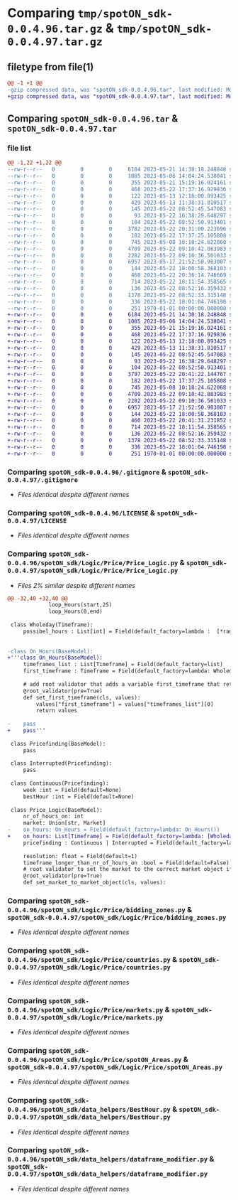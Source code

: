 # Comparing `tmp/spotON_sdk-0.0.4.96.tar.gz` & `tmp/spotON_sdk-0.0.4.97.tar.gz`

## filetype from file(1)

```diff
@@ -1 +1 @@
-gzip compressed data, was "spotON_sdk-0.0.4.96.tar", last modified: Mon May 22 20:36:19 2023, max compression
+gzip compressed data, was "spotON_sdk-0.0.4.97.tar", last modified: Mon May 22 20:41:38 2023, max compression
```

## Comparing `spotON_sdk-0.0.4.96.tar` & `spotON_sdk-0.0.4.97.tar`

### file list

```diff
@@ -1,22 +1,22 @@
--rw-r--r--   0        0        0     6184 2023-05-21 14:30:18.248848 spotON_sdk-0.0.4.96/.gitignore
--rw-r--r--   0        0        0     1085 2023-05-06 14:04:24.538041 spotON_sdk-0.0.4.96/LICENSE
--rw-r--r--   0        0        0      355 2023-05-21 15:19:16.024161 spotON_sdk-0.0.4.96/pyproject.toml
--rw-r--r--   0        0        0      468 2023-05-22 17:37:16.929836 spotON_sdk-0.0.4.96/spotON_sdk/Logic/Feedback/Feedback.py
--rw-r--r--   0        0        0      122 2023-05-13 12:18:00.893425 spotON_sdk-0.0.4.96/spotON_sdk/Logic/Feedback/Sensors.py
--rw-r--r--   0        0        0      429 2023-05-13 11:38:31.810517 spotON_sdk-0.0.4.96/spotON_sdk/Logic/Feedback/Units.py
--rw-r--r--   0        0        0      145 2023-05-22 08:52:45.547083 spotON_sdk-0.0.4.96/spotON_sdk/Logic/Feedback/__init__.py
--rw-r--r--   0        0        0       93 2023-05-22 16:38:29.648297 spotON_sdk-0.0.4.96/spotON_sdk/Logic/Output/Switchtypes.py
--rw-r--r--   0        0        0      104 2023-05-22 08:52:50.913401 spotON_sdk-0.0.4.96/spotON_sdk/Logic/Output/__init__.py
--rw-r--r--   0        0        0     3782 2023-05-22 20:31:00.223696 spotON_sdk-0.0.4.96/spotON_sdk/Logic/Price/Price_Logic.py
--rw-r--r--   0        0        0      182 2023-05-22 17:37:25.105808 spotON_sdk-0.0.4.96/spotON_sdk/Logic/Price/__init__.py
--rw-r--r--   0        0        0      745 2023-05-08 10:18:24.622068 spotON_sdk-0.0.4.96/spotON_sdk/Logic/Price/bidding_zones.py
--rw-r--r--   0        0        0     4709 2023-05-22 09:10:42.883983 spotON_sdk-0.0.4.96/spotON_sdk/Logic/Price/countries.py
--rw-r--r--   0        0        0     2282 2023-05-22 09:10:36.501033 spotON_sdk-0.0.4.96/spotON_sdk/Logic/Price/markets.py
--rw-r--r--   0        0        0     6957 2023-05-17 21:52:50.903007 spotON_sdk-0.0.4.96/spotON_sdk/Logic/Price/spotON_Areas.py
--rw-r--r--   0        0        0      144 2023-05-22 18:00:58.368103 spotON_sdk-0.0.4.96/spotON_sdk/Logic/__init__.py
--rw-r--r--   0        0        0      460 2023-05-22 20:36:14.746669 spotON_sdk-0.0.4.96/spotON_sdk/__init__.py
--rw-r--r--   0        0        0      714 2023-05-22 18:11:54.358565 spotON_sdk-0.0.4.96/spotON_sdk/data_helpers/BestHour.py
--rw-r--r--   0        0        0      136 2023-05-22 08:52:16.359432 spotON_sdk-0.0.4.96/spotON_sdk/data_helpers/__init__.py
--rw-r--r--   0        0        0     1378 2023-05-22 08:52:33.315148 spotON_sdk-0.0.4.96/spotON_sdk/data_helpers/dataframe_modifier.py
--rw-r--r--   0        0        0      336 2023-05-22 18:01:04.746198 spotON_sdk-0.0.4.96/spotON_sdk/spotON_controller.py
--rw-r--r--   0        0        0      251 1970-01-01 00:00:00.000000 spotON_sdk-0.0.4.96/PKG-INFO
+-rw-r--r--   0        0        0     6184 2023-05-21 14:30:18.248848 spotON_sdk-0.0.4.97/.gitignore
+-rw-r--r--   0        0        0     1085 2023-05-06 14:04:24.538041 spotON_sdk-0.0.4.97/LICENSE
+-rw-r--r--   0        0        0      355 2023-05-21 15:19:16.024161 spotON_sdk-0.0.4.97/pyproject.toml
+-rw-r--r--   0        0        0      468 2023-05-22 17:37:16.929836 spotON_sdk-0.0.4.97/spotON_sdk/Logic/Feedback/Feedback.py
+-rw-r--r--   0        0        0      122 2023-05-13 12:18:00.893425 spotON_sdk-0.0.4.97/spotON_sdk/Logic/Feedback/Sensors.py
+-rw-r--r--   0        0        0      429 2023-05-13 11:38:31.810517 spotON_sdk-0.0.4.97/spotON_sdk/Logic/Feedback/Units.py
+-rw-r--r--   0        0        0      145 2023-05-22 08:52:45.547083 spotON_sdk-0.0.4.97/spotON_sdk/Logic/Feedback/__init__.py
+-rw-r--r--   0        0        0       93 2023-05-22 16:38:29.648297 spotON_sdk-0.0.4.97/spotON_sdk/Logic/Output/Switchtypes.py
+-rw-r--r--   0        0        0      104 2023-05-22 08:52:50.913401 spotON_sdk-0.0.4.97/spotON_sdk/Logic/Output/__init__.py
+-rw-r--r--   0        0        0     3797 2023-05-22 20:41:22.144767 spotON_sdk-0.0.4.97/spotON_sdk/Logic/Price/Price_Logic.py
+-rw-r--r--   0        0        0      182 2023-05-22 17:37:25.105808 spotON_sdk-0.0.4.97/spotON_sdk/Logic/Price/__init__.py
+-rw-r--r--   0        0        0      745 2023-05-08 10:18:24.622068 spotON_sdk-0.0.4.97/spotON_sdk/Logic/Price/bidding_zones.py
+-rw-r--r--   0        0        0     4709 2023-05-22 09:10:42.883983 spotON_sdk-0.0.4.97/spotON_sdk/Logic/Price/countries.py
+-rw-r--r--   0        0        0     2282 2023-05-22 09:10:36.501033 spotON_sdk-0.0.4.97/spotON_sdk/Logic/Price/markets.py
+-rw-r--r--   0        0        0     6957 2023-05-17 21:52:50.903007 spotON_sdk-0.0.4.97/spotON_sdk/Logic/Price/spotON_Areas.py
+-rw-r--r--   0        0        0      144 2023-05-22 18:00:58.368103 spotON_sdk-0.0.4.97/spotON_sdk/Logic/__init__.py
+-rw-r--r--   0        0        0      460 2023-05-22 20:41:31.231852 spotON_sdk-0.0.4.97/spotON_sdk/__init__.py
+-rw-r--r--   0        0        0      714 2023-05-22 18:11:54.358565 spotON_sdk-0.0.4.97/spotON_sdk/data_helpers/BestHour.py
+-rw-r--r--   0        0        0      136 2023-05-22 08:52:16.359432 spotON_sdk-0.0.4.97/spotON_sdk/data_helpers/__init__.py
+-rw-r--r--   0        0        0     1378 2023-05-22 08:52:33.315148 spotON_sdk-0.0.4.97/spotON_sdk/data_helpers/dataframe_modifier.py
+-rw-r--r--   0        0        0      336 2023-05-22 18:01:04.746198 spotON_sdk-0.0.4.97/spotON_sdk/spotON_controller.py
+-rw-r--r--   0        0        0      251 1970-01-01 00:00:00.000000 spotON_sdk-0.0.4.97/PKG-INFO
```

### Comparing `spotON_sdk-0.0.4.96/.gitignore` & `spotON_sdk-0.0.4.97/.gitignore`

 * *Files identical despite different names*

### Comparing `spotON_sdk-0.0.4.96/LICENSE` & `spotON_sdk-0.0.4.97/LICENSE`

 * *Files identical despite different names*

### Comparing `spotON_sdk-0.0.4.96/spotON_sdk/Logic/Price/Price_Logic.py` & `spotON_sdk-0.0.4.97/spotON_sdk/Logic/Price/Price_Logic.py`

 * *Files 2% similar despite different names*

```diff
@@ -32,40 +32,40 @@
             loop_Hours(start,25)
             loop_Hours(0,end)
 
 class Wholeday(Timeframe):
     possibel_hours : List[int] = Field(default_factory=lambda :  [*range(0,24)],init=False)
 
 
-class On_Hours(BaseModel):
+'''class On_Hours(BaseModel):
     timeframes_list : List[Timeframe] = Field(default_factory=list)
     first_timeframe : Timeframe = Field(default_factory=lambda: Wholeday())
 
     # add root validator that adds a variable first_timeframe that retrieves the first timeframe in the timeframes_list
     @root_validator(pre=True)
     def set_first_timeframe(cls, values):
         values["first_timeframe"] = values["timeframes_list"][0]
         return values
     
-    pass
+    pass'''
 
 class Pricefinding(BaseModel):
     pass
 
 class Interrupted(Pricefinding):
     pass
 
 class Continuous(Pricefinding):
     week :int = Field(default=None)
     bestHour :int = Field(default=None)
 
 class Price_Logic(BaseModel):
     nr_of_hours_on: int
     market: Union[str, Market] 
-    on_hours: On_Hours = Field(default_factory=lambda: On_Hours())
+    on_hours: List[Timeframe] = Field(default_factory=lambda: [Wholeday()])
     pricefinding : Continuous | Interrupted = Field(default_factory=lambda: Interrupted())
 
     resolution: float = Field(default=1)
     timeframe_longer_than_nr_of_hours_on :bool = Field(default=False)
     # root validator to set the market to the correct market object if it is a string
     @root_validator(pre=True)
     def set_market_to_market_object(cls, values):
```

### Comparing `spotON_sdk-0.0.4.96/spotON_sdk/Logic/Price/bidding_zones.py` & `spotON_sdk-0.0.4.97/spotON_sdk/Logic/Price/bidding_zones.py`

 * *Files identical despite different names*

### Comparing `spotON_sdk-0.0.4.96/spotON_sdk/Logic/Price/countries.py` & `spotON_sdk-0.0.4.97/spotON_sdk/Logic/Price/countries.py`

 * *Files identical despite different names*

### Comparing `spotON_sdk-0.0.4.96/spotON_sdk/Logic/Price/markets.py` & `spotON_sdk-0.0.4.97/spotON_sdk/Logic/Price/markets.py`

 * *Files identical despite different names*

### Comparing `spotON_sdk-0.0.4.96/spotON_sdk/Logic/Price/spotON_Areas.py` & `spotON_sdk-0.0.4.97/spotON_sdk/Logic/Price/spotON_Areas.py`

 * *Files identical despite different names*

### Comparing `spotON_sdk-0.0.4.96/spotON_sdk/data_helpers/BestHour.py` & `spotON_sdk-0.0.4.97/spotON_sdk/data_helpers/BestHour.py`

 * *Files identical despite different names*

### Comparing `spotON_sdk-0.0.4.96/spotON_sdk/data_helpers/dataframe_modifier.py` & `spotON_sdk-0.0.4.97/spotON_sdk/data_helpers/dataframe_modifier.py`

 * *Files identical despite different names*

